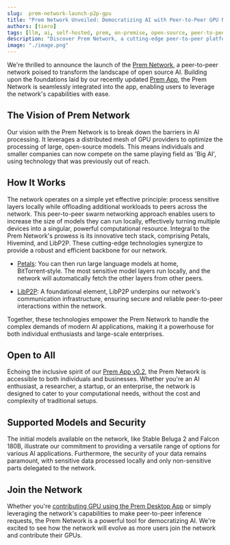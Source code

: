```yaml
---
slug:  prem-network-launch-p2p-gpu
title: "Prem Network Unveiled: Democratizing AI with Peer-to-Peer GPU Networking"
authors: [tiero]
tags: [llm, ai, self-hosted, prem, on-premise, open-source, peer-to-peer, gpu, prem-network]
description: "Discover Prem Network, a cutting-edge peer-to-peer platform that revolutionizes Open Source AI processing. Learn how its peer-to-peer GPU networking enables efficient handling of large models, offering a scalable solution for AI enthusiasts, researchers and developers constrained by limited resources or censorship."
image: "./image.png"
---
```

<!--truncate-->

<head>
  <meta name="twitter:image" content="./image.png"/>
</head>

We're thrilled to announce the launch of the [Prem Network](https://premai.io/prem-network), a peer-to-peer network poised to transform the landscape of open source AI. Building upon the foundations laid by our recently updated [Prem App](../2023-11-15-prem-app-v0.2-released/index.md), the Prem Network is seamlessly integrated into the app, enabling users to leverage the network's capabilities with ease.

## The Vision of Prem Network

Our vision with the Prem Network is to break down the barriers in AI processing. It leverages a distributed mesh of GPU providers to optimize the processing of large, open-source models. This means individuals and smaller companies can now compete on the same playing field as 'Big AI', using technology that was previously out of reach.

## How It Works

The network operates on a simple yet effective principle: process sensitive layers locally while offloading additional workloads to peers across the network. This peer-to-peer swarm networking approach enables users to increase the size of models they can run locally, effectively turning multiple devices into a singular, powerful computational resource.
Integral to the Prem Network's prowess is its innovative tech stack, comprising Petals, Hivemind, and LibP2P. These cutting-edge technologies synergize to provide a robust and efficient backbone for our network.

- [Petals](https://petals.dev): You can then run large language models at home, BitTorrent‑style. The most sensitive model layers run locally, and the network will automatically fetch the other layers from other peers.

- [LibP2P](https://libp2p.io): A foundational element, LibP2P underpins our network's communication infrastructure, ensuring secure and reliable peer-to-peer interactions within the network.

Together, these technologies empower the Prem Network to handle the complex demands of modern AI applications, making it a powerhouse for both individual enthusiasts and large-scale enterprises.

## Open to All

Echoing the inclusive spirit of our [Prem App v0.2](../2023-11-15-prem-app-v0.2-released/index.md), the Prem Network is accessible to both individuals and businesses. Whether you're an AI enthusiast, a researcher, a startup, or an enterprise, the network is designed to cater to your computational needs, without the cost and complexity of traditional setups.

## Supported Models and Security

The initial models available on the network, like Stable Beluga 2 and Falcon 180B, illustrate our commitment to providing a versatile range of options for various AI applications. Furthermore, the security of your data remains paramount, with sensitive data processed locally and only non-sensitive parts delegated to the network.

## Join the Network

 Whether you're [contributing GPU using the Prem Desktop App](https://dev.premai.io/docs/prem-app/network-mode/) or simply leveraging the network's capabilities to make peer-to-peer inference requests, the Prem Network is a powerful tool for democratizing AI. We're excited to see how the network will evolve as more users join the network and contribute their GPUs.
